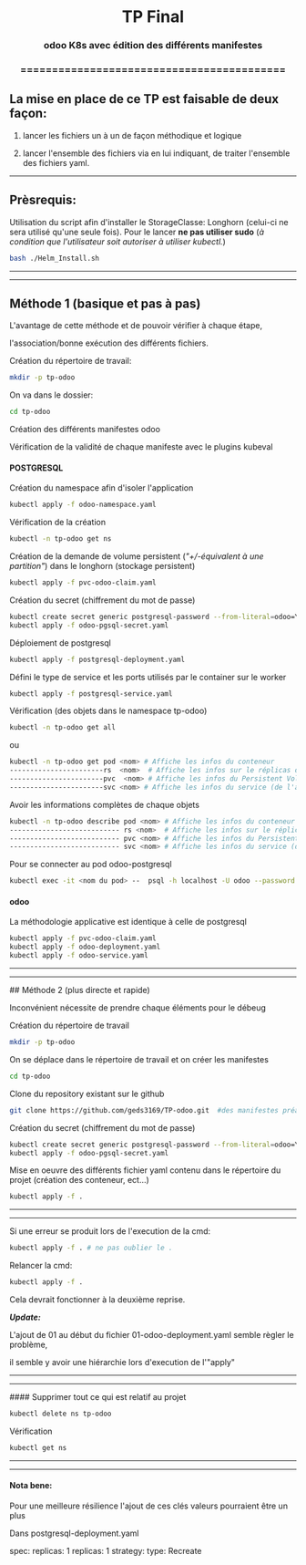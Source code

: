 <h1 align="center"> TP Final</h1>    

<h3 align="center">odoo K8s avec édition des différents manifestes</h3> 

<h3 align="center">==========================================</h3>  
  
## **La mise en place de ce TP est faisable de deux façon:**

1. lancer les fichiers un à un de façon méthodique et logique
  
2. lancer l'ensemble des fichiers via en lui indiquant, de traiter l'ensemble des fichiers yaml.
  

---

## Prèsrequis:

Utilisation du script afin d'installer le StorageClasse: Longhorn (celui-ci ne sera utilisé qu'une seule fois). Pour le lancer **ne pas utiliser sudo** (*à condition que l'utilisateur soit autoriser à utiliser kubectl.*)

```bash
bash ./Helm_Install.sh
```

---

---

## Méthode 1 (basique et pas à pas)

L'avantage de cette méthode et de pouvoir vérifier à chaque étape,

l'association/bonne exécution des différents fichiers.

Création du répertoire de travail:

```bash
mkdir -p tp-odoo
```

On va dans le dossier:

```bash
cd tp-odoo
```

Création des différents manifestes odoo

Vérification de la validité de chaque manifeste avec le plugins kubeval

#### POSTGRESQL

Création du namespace afin d'isoler l'application

```bash
kubectl apply -f odoo-namespace.yaml
```

Vérification de la création

```bash
kubectl -n tp-odoo get ns
```

Création de la demande de volume persistent (*"+/-équivalent à une partition"*) dans le longhorn (stockage persistent)

```bash
kubectl apply -f pvc-odoo-claim.yaml
```

Création du secret (chiffrement du mot de passe)

```bash
kubectl create secret generic postgresql-password --from-literal=odoo=YOUR_PASSWORD -n tp-odoo --dry-run=client -o yaml > odoo-pgsql-secret.yaml
kubectl apply -f odoo-pgsql-secret.yaml 
```

Déploiement de postgresql

```bash
kubectl apply -f postgresql-deployment.yaml
```

Défini le type de service et les ports utilisés par le container sur le worker

```bash
kubectl apply -f postgresql-service.yaml
```

Vérification (des objets dans le namespace tp-odoo)

```bash
kubectl -n tp-odoo get all                       
```

ou

```bash
kubectl -n tp-odoo get pod <nom> # Affiche les infos du conteneur
-----------------------rs  <nom>  # Affiche les infos sur le réplicas du conteneur
-----------------------pvc  <nom> # Affiche les infos du Persistent Volume Claim
-----------------------svc <nom> # Affiche les infos du service (de l'application, ports)
```

Avoir les informations complètes de chaque objets

```bash
kubectl -n tp-odoo describe pod <nom> # Affiche les infos du conteneur
--------------------------- rs <nom>  # Affiche les infos sur le réplicas du conteneur
--------------------------- pvc <nom> # Affiche les infos du Persistent Volume Claim
--------------------------- svc <nom> # Affiche les infos du service (de l'application, ports)
```

Pour se connecter au pod odoo-postgresql

```bash
kubectl exec -it <nom du pod> --  psql -h localhost -U odoo --password -p 5432 db-odoo-postgresql
```

#### odoo

La méthodologie applicative est identique à celle de postgresql

```bash
kubectl apply -f pvc-odoo-claim.yaml
kubectl apply -f odoo-deployment.yaml
kubectl apply -f odoo-service.yaml
```

---

---

## Méthode 2 (plus directe et rapide)

Inconvénient nécessite de prendre chaque éléments pour le débeug

Création du répertoire de travail

```bash
mkdir -p tp-odoo
```

On se déplace dans le répertoire de travail et on créer les manifestes

```bash
cd tp-odoo
```

Clone du repository existant sur le github

```bash
git clone https://github.com/geds3169/TP-odoo.git  #des manifestes préalablement créés.
```

Création du secret (chiffrement du mot de passe)

```bash
kubectl create secret generic postgresql-password --from-literal=odoo=YOUR_PASSWORD -n tp-odoo --dry-run=client -o yaml > odoo-pgsql-secret.yaml
kubectl apply -f odoo-pgsql-secret.yaml
```

Mise en oeuvre des différents fichier yaml contenu dans le répertoire du projet (création des conteneur, ect...)

```bash
kubectl apply -f .
```

---

---

Si une erreur se produit lors de l'execution de la cmd:

```bash
kubectl apply -f . # ne pas oublier le .
```

Relancer la cmd:

```bash
kubectl apply -f .
```

Cela devrait fonctionner à la deuxième reprise.

***Update:***

L'ajout de 01 au début du fichier 01-odoo-deployment.yaml semble règler le problème,

il semble y avoir une hiérarchie lors d'execution de l'"apply"

---

---

#### Supprimer tout ce qui est relatif au projet

```bash
kubectl delete ns tp-odoo
```

Vérification

```bash
kubectl get ns
```

---

---

#### Nota bene:

Pour une meilleure résilience l'ajout de ces clés valeurs pourraient être un plus

Dans postgresql-deployment.yaml

spec:
 replicas: 1
 replicas: 1
 strategy:
 type: Recreate
